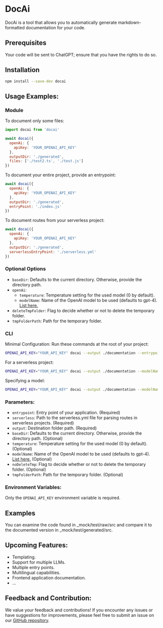 # DocAi

DocAi is a tool that allows you to automatically generate markdown-formatted documentation for your code.

## Prerequisites

Your code will be sent to ChatGPT; ensure that you have the rights to do so.

## Installation

```bash
npm install --save-dev docai
```

## Usage Examples:

### Module

To document only some files:

```javascript
import docai from 'docai'

await docai({
  openAi: {
    apiKey: 'YOUR_OPENAI_API_KEY'
  },
  outputDir: './generated',
  files: ['./test2.ts', './test.js']
})
```

To document your entire project, provide an entrypoint:

```javascript
await docai({
  openAi: {
    apiKey: 'YOUR_OPENAI_API_KEY'
  },
  outputDir: './generated',
  entryPoint: './index.js'
})
```

To document routes from your serverless project:

```javascript
await docai({
  openAi: {
    apiKey: 'YOUR_OPENAI_API_KEY'
  },
  outputDir: './generated',
  serverlessEntryPoint: './serverless.yml'
})
```

### Optional Options

- `baseDir`: Defaults to the current directory. Otherwise, provide the directory path.
- `openAi`:
  - `temperature`: Temperature setting for the used model (0 by default).
  - `modelName`: Name of the OpenAI model to be used (defaults to gpt-4). [List here.](https://platform.openai.com/docs/guides/text-generation)
- `deleteTmpFolder`: Flag to decide whether or not to delete the temporary folder.
- `tmpFolderPath`: Path for the temporary folder.

### CLI

Minimal Configuration:
Run these commands at the root of your project:

```bash
OPENAI_API_KEY="YOUR_API_KEY" docai --output ./documentation --entrypoint ./src/index.js
```

For a serverless project:

```bash
OPENAI_API_KEY="YOUR_API_KEY" docai --output ./documentation --modelName chatgpt --serverless ./serverless.yml
```

Specifying a model:

```bash
OPENAI_API_KEY="YOUR_API_KEY" docai --output ./documentation --modelName gpt-3.5-turbo --entrypoint ./src/index.js
```

### Parameters:

- `entrypoint`: Entry point of your application. (Required)
- `serverless`: Path to the serverless.yml file for parsing routes in serverless projects. (Required)
- `output`: Destination folder path. (Required)
- `baseDir`: Defaults to the current directory. Otherwise, provide the directory path. (Optional)
- `temperature`: Temperature setting for the used model (0 by default). (Optional)
- `modelName`: Name of the OpenAI model to be used (defaults to gpt-4). [List here.](https://platform.openai.com/docs/guides/text-generation) (Optional)
- `noDeleteTmp`: Flag to decide whether or not to delete the temporary folder. (Optional)
- `tmpFolderPath`: Path for the temporary folder. (Optional)

### Environment Variables:

Only the `OPENAI_API_KEY` environment variable is required.

## Examples

You can examine the code found in \_mock/test/raw/src and compare it to the documented version in \_mock/test/generated/src.

## Upcoming Features:

- Templating.
- Support for multiple LLMs.
- Multiple entry points.
- Multilingual capabilities.
- Frontend application documentation.
- ...

## Feedback and Contribution:

We value your feedback and contributions! If you encounter any issues or have suggestions for improvements, please feel free to submit an issue on our [GitHub repository](https://github.com/zgababa/docai).
